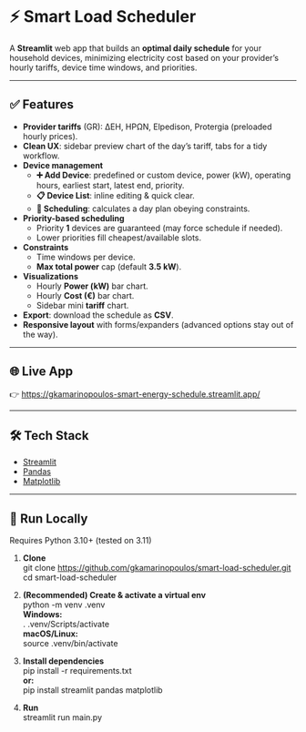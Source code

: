 # ⚡ Smart Load Scheduler

A **Streamlit** web app that builds an **optimal daily schedule** for your household devices, minimizing electricity cost based on your provider’s hourly tariffs, device time windows, and priorities.

---

## ✅ Features
- **Provider tariffs** (GR): ΔΕΗ, ΗΡΩΝ, Elpedison, Protergia (preloaded hourly prices).
- **Clean UX**: sidebar preview chart of the day’s tariff, tabs for a tidy workflow.
- **Device management**
  - **➕ Add Device**: predefined or custom device, power (kW), operating hours, earliest start, latest end, priority.
  - **📋 Device List**: inline editing & quick clear.
  - **📅 Scheduling**: calculates a day plan obeying constraints.
- **Priority-based scheduling**
  - Priority **1** devices are guaranteed (may force schedule if needed).
  - Lower priorities fill cheapest/available slots.
- **Constraints**
  - Time windows per device.
  - **Max total power** cap (default **3.5 kW**).
- **Visualizations**
  - Hourly **Power (kW)** bar chart.
  - Hourly **Cost (€)** bar chart.
  - Sidebar mini **tariff** chart.
- **Export**: download the schedule as **CSV**.
- **Responsive layout** with forms/expanders (advanced options stay out of the way).

---

## 🌐 Live App
👉 https://gkamarinopoulos-smart-energy-schedule.streamlit.app/

---

## 🛠️ Tech Stack
- [Streamlit](https://streamlit.io/)
- [Pandas](https://pandas.pydata.org/)
- [Matplotlib](https://matplotlib.org/)

---

## 🚀 Run Locally  
Requires Python 3.10+ (tested on 3.11)  

1. **Clone**  
   git clone https://github.com/gkamarinopoulos/smart-load-scheduler.git  
   cd smart-load-scheduler  

2. **(Recommended) Create & activate a virtual env**  
   python -m venv .venv  
   **Windows:**  
   . .venv/Scripts/activate  
   **macOS/Linux:**  
   source .venv/bin/activate  

3. **Install dependencies**  
   pip install -r requirements.txt  
   **or:**  
   pip install streamlit pandas matplotlib  

4. **Run**  
   streamlit run main.py
